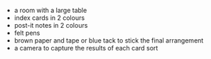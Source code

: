 <!-- Materials --> 
- a room with a large table
- index cards in 2 colours
- post-it notes in 2 colours
- felt pens
- brown paper and tape or blue tack to stick the final arrangement 
- a camera to capture the results of each card sort

